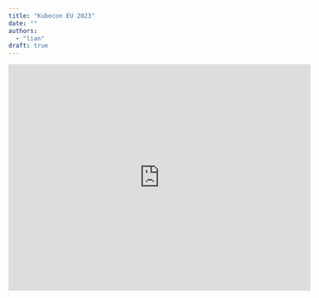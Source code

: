 ```yaml
---
title: "Kubecon EU 2023"
date: ""
authors:
  - "lian"
draft: true
---
```


<iframe src="https://www.google.com/maps/embed?pb=!1m18!1m12!1m3!1d2435.691042140049!2d4.897678315850254!3d52.37602197978714!2m3!1f0!2f0!3f0!3m2!1i1024!2i768!4f13.1!3m3!1m2!1s0x47c609b9cbcf2301%3A0x97b875ed29f9c2b0!2sKTV%20Bar!5e0!3m2!1sen!2snl!4v1675784699651!5m2!1sen!2snl" width="600" height="450" style="border:0;" allowfullscreen="" loading="lazy" referrerpolicy="no-referrer-when-downgrade"></iframe>